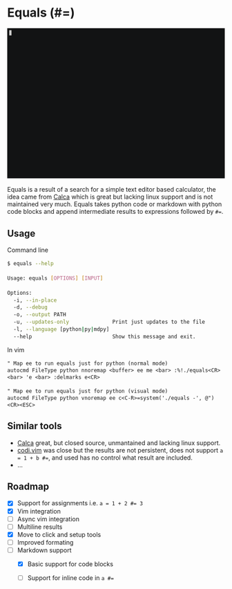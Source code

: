 # Equals (#=)


<p align="center">
  <img src="gif/rec2.gif" alt="animated" />
</p>

Equals is a result of a search for a simple text editor based calculator, the idea came from [Calca](http://calca.io/) which is great but lacking linux support and is not maintained very much. Equals takes python code or markdown with python code blocks and append intermediate results to expressions followed by `#=`.

## Usage

Command line

```sh
$ equals --help

Usage: equals [OPTIONS] [INPUT]

Options:
  -i, --in-place
  -d, --debug
  -o, --output PATH
  -u, --updates-only              Print just updates to the file
  -l, --language [python|py|mdpy]
  --help                          Show this message and exit.

```

In vim

```vim
" Map ee to run equals just for python (normal mode)
autocmd FileType python nnoremap <buffer> ee me <bar> :%!./equals<CR> <bar> 'e <bar> :delmarks e<CR>

" Map ee to run equals just for python (visual mode)
autocmd FileType python vnoremap ee c<C-R>=system('./equals -', @")<CR><ESC>
```

## Similar tools

 - [Calca](http://calca.io/) great, but closed source, unmantained and lacking linux support.
 - [codi.vim](https://github.com/metakirby5/codi.vim) was close but the results are not persistent, does not support `a = 1 + b #=`, and used has no control what result are included.
 - ...

## Roadmap

 - [x] Support for assignments i.e. `a = 1 + 2 #= 3`
 - [x] Vim integration
 - [ ] Async vim integration
 - [ ] Multiline results
 - [x] Move to click and setup tools
 - [ ] Improved formating
 - [ ] Markdown support
   - [x] Basic support for code blocks
   - [ ] Support for inline code in `a #=`







